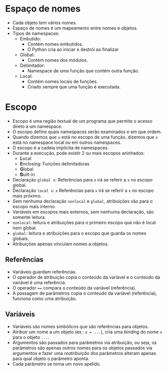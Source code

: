 # Espaço de nomes

- Cada objeto tem vários nomes.
- Espaço de nomes é um mapeamento entre nomes e objetos.
- Tipos de namespaces:
  - Embutido:
    - Contém nomes embutidos.
    - O Python cria ao iniciar e destrói ao finalizar
  - Global:
    - Contém nomes dos módulos.
  - Delimitador:
    - Namespace de uma função que contém outra função.
  - Local:
    - Contém nomes locais de funções.
    - Criado sempre que uma função é executada.

# Escopo

- Escopo é uma região textual de um programa que permite o acesso direto a um namespace.
- O escopo define quais namespaces serão examinados e em que ordem.
- Quando dizemos que `x` está no escopo de uma função, dizemos que `x` está no namespace local ou em outros namespaces.
- O escopo é a cadeia implícita de namespaces.
- Durante a execução, pode existir 2 ou mais escopos aninhados:
  - **L**ocal
  - **E**nclosing: Funções delimitadoras
  - **G**lobal
  - **B**uilt-in
- Declaração `global x`: Referências para `x` irá se referir a `x` no escopo global.
- Declaração `local x`: `x` Referências para `x` irá se referir a `x` no escopo mais próximo.
- Sem nenhuma declaração `nonlocal` e `global`, atribuições vão para o escopo mais interno.
- Variáveis em escopos mais externos, sem nenhuma declaração, são somente leitura.
- `nonlocal`: leitura e atribuições para o primeiro escopo que não é local nem global.
- `global`: leitura e atribuições para o escopo que guarda os nomes globais.
- Atribuições apenas vinculam nomes a objetos.

## Referências

- Variáveis guardam referências.
- O operador de atribuição copia o conteúdo da variável e o conteúdo da variável é uma referência.
- O operador `==` compara o conteúdo da variável (referência).
- A passagem de parâmetros copia o conteúdo da variável (referência), funciona como uma atribuição.

## Variáveis

- Variáveis são nomes simbólicos que são referências para objetos.
- Atribuir um nome a um objeto (ex.: `x = ...`), cria uma *binding* do nome `x` para o objeto `...`.
- Argumentos são passados para parâmetros via atribuição, ou seja, os parâmetros são apenas outros nomes para os objetos passados via argumentos e fazer uma *reatribuição* dos parâmetros alteram apenas para qual objeto o parâmetro aponta.
- Cada parâmetro se torna um novo apelido.
